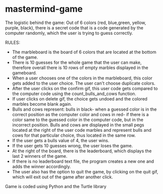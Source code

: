 # mastermind-game

The logistic behind the game: Out of 6 colors (red, blue,green, yellow, purple, black), there is a secret code that is a code generated by the computer randomly, which the user is trying to guess correctly.

RULES:
- The marbleboard is the board of 6 colors that are located at the bottom of the game.
- There is 10 guesses for the whole game that the user can make, therefore overall there is 10 rows of empty marbles displayed in the gameboard.
- When a user chooses one of the colors in the marbleboard, this color gets added to the user choice. The user can't choose duplicate colors.
- After the user clicks on the confirm gif, this user code gets compared to the computer code using the count_bulls_and_cows function.
- If user clicks on delete gif, the choice gets undoed and the colored marbles become blank again.
- Bulls and cows represent: bulls in black- when a guessed color is in the correct position as the computer color and cows in red- if there is a color same to the guessed color in the computer code, but in the incorrect position. Bulls and cows are displayed in the small pegs located at the right of the user code marbles and represent bulls and cows for that particular choice, thus located in the same row.
- If the user gets a bulls value of 4, the user wins.
- If the user gets 10 guesses wrong, the user loses the game.
- At the right of the board, there is the leaderboard, which displays the last 2 winners of the game.
- If there is no leaderboard text file, the program creates a new one and adds the winner accordingly.
- The user also has the option to quit the game, by clicking on the quit gif, which will exit out of the game after another click.

Game is coded using Python and the Turtle library
